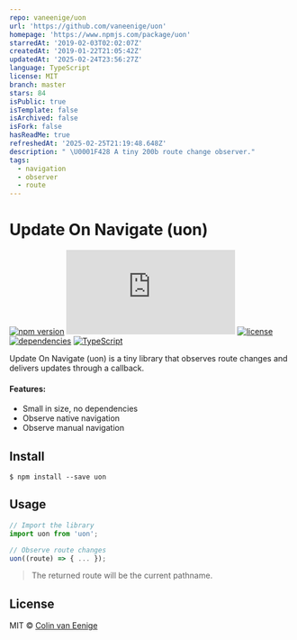```yaml
---
repo: vaneenige/uon
url: 'https://github.com/vaneenige/uon'
homepage: 'https://www.npmjs.com/package/uon'
starredAt: '2019-02-03T02:02:07Z'
createdAt: '2019-01-22T21:05:42Z'
updatedAt: '2025-02-24T23:56:27Z'
language: TypeScript
license: MIT
branch: master
stars: 84
isPublic: true
isTemplate: false
isArchived: false
isFork: false
hasReadMe: true
refreshedAt: '2025-02-25T21:19:48.648Z'
description: " \U0001F428 A tiny 200b route change observer."
tags:
  - navigation
  - observer
  - route
---
```


# Update On Navigate (uon)

[![npm version](https://img.shields.io/npm/v/uon.svg)](https://www.npmjs.com/package/uon)
[![gzip size](http://img.badgesize.io/https://unpkg.com/uon/dist/uon.mjs?compression=gzip)](https://unpkg.com/uon)
[![license](https://img.shields.io/npm/l/uon.svg)](https://github.com/vaneenige/uon/blob/master/LICENSE)
[![dependencies](https://img.shields.io/badge/dependencies-none-ff69b4.svg)](https://github.com/vaneenige/uon/blob/master/package.json)
[![TypeScript](https://img.shields.io/static/v1.svg?label=&message=TypeScript&color=294E80)](https://www.typescriptlang.org/)

Update On Navigate (uon) is a tiny library that observes route changes and delivers updates through a callback.

#### Features:

- Small in size, no dependencies
- Observe native navigation
- Observe manual navigation

## Install

```
$ npm install --save uon
```

## Usage

```js
// Import the library
import uon from 'uon';

// Observe route changes
uon((route) => { ... });
```
> The returned route will be the current pathname.

## License

MIT © <a href="https://use-the-platform.com">Colin van Eenige</a>

